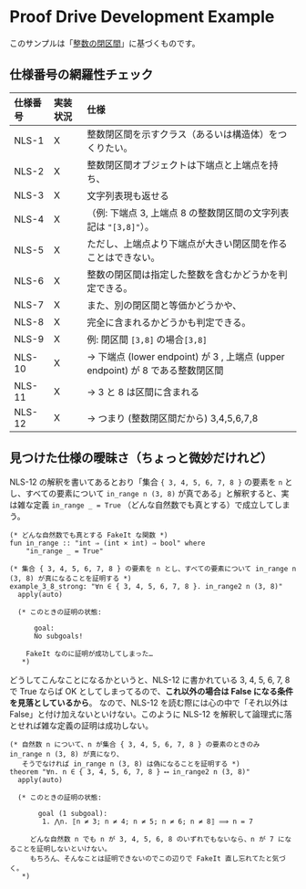 Proof Drive Development Example
===============================

このサンプルは「[整数の閉区間](https://gist.github.com/twada/75fb219c8cc180e9de166d8a58e877b0)」に基づくものです。



仕様番号の網羅性チェック
------------------------

| 仕様番号 | 実装状況 | 仕様 |
|:---------|:---------|:-----|
| NLS-1    | X        | 整数閉区間を示すクラス（あるいは構造体）をつくりたい。 |
| NLS-2    | X        | 整数閉区間オブジェクトは下端点と上端点を持ち、 |
| NLS-3    | X        | 文字列表現も返せる |
| NLS-4    | X        | （例: 下端点 3, 上端点 8 の整数閉区間の文字列表記は `"[3,8]"`）。 |
| NLS-5    | X        | ただし、上端点より下端点が大きい閉区間を作ることはできない。 |
| NLS-6    | X        | 整数の閉区間は指定した整数を含むかどうかを判定できる。 |
| NLS-7    | X        | また、別の閉区間と等価かどうかや、 |
| NLS-8    | X        | 完全に含まれるかどうかも判定できる。 |
| NLS-9    | X        | 例: 閉区間 `[3,8]` の場合`[3,8]` |
| NLS-10   | X        | → 下端点 (lower endpoint) が 3 , 上端点 (upper endpoint) が 8 である整数閉区間 |
| NLS-11   | X        | → 3 と 8 は区間に含まれる |
| NLS-12   | X        | → つまり (整数閉区間だから) 3,4,5,6,7,8 |



見つけた仕様の曖昧さ（ちょっと微妙だけれど）
-------------------------------------------

NLS-12 の解釈を書いてあるとおり「集合 `{ 3, 4, 5, 6, 7, 8 }` の要素を `n` とし、すべての要素について `in_range n (3, 8)` が真である」と解釈すると、実は雑な定義 `in_range _ = True` （どんな自然数でも真とする）で成立してしまう。

```isabelle
(* どんな自然数でも真とする FakeIt な関数 *)
fun in_range :: "int ⇒ (int × int) ⇒ bool" where
    "in_range _ = True"

(* 集合 { 3, 4, 5, 6, 7, 8 } の要素を n とし、すべての要素について in_range n (3, 8) が真になることを証明する *)
example_3_8_strong: "∀n ∈ { 3, 4, 5, 6, 7, 8 }. in_range2 n (3, 8)"
  apply(auto)

  (* このときの証明の状態:

      goal:
      No subgoals!

    FakeIt なのに証明が成功してしまった…
   *)
```

どうしてこんなことになるかというと、NLS-12 に書かれている 3, 4, 5, 6, 7, 8 で True ならば OK としてしまってるので、**これ以外の場合は False になる条件を見落としているから**。
なので、NLS-12 を読む際には心の中で「それ以外は False」と付け加えないといけない。このように NLS-12 を解釈して論理式に落とせれば雑な定義の証明は成功しない。

```isabelle
(* 自然数 n について、n が集合 { 3, 4, 5, 6, 7, 8 } の要素のときのみ in_range n (3, 8) が真になり、
   そうでなければ in_range n (3, 8) は偽になることを証明する *)
theorem "∀n. n ∈ { 3, 4, 5, 6, 7, 8 } ⟷ in_range2 n (3, 8)"
  apply(auto)

  (* このときの証明の状態:

       goal (1 subgoal):
        1. ⋀n. ⟦n ≠ 3; n ≠ 4; n ≠ 5; n ≠ 6; n ≠ 8⟧ ⟹ n = 7

     どんな自然数 n でも n が 3, 4, 5, 6, 8 のいずれでもないなら、n が 7 になることを証明しないといけない。
     もちろん、そんなことは証明できないのでこの辺りで FakeIt 直し忘れてたと気づく。
   *)
```
